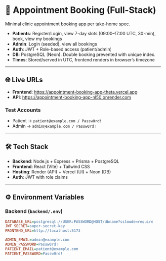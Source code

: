 # 🏥 Appointment Booking (Full-Stack)

Minimal clinic appointment booking app per take-home spec.

- **Patients**: Register/Login, view 7-day slots (09:00–17:00 UTC, 30-min), book, view my bookings  
- **Admin**: Login (seeded), view all bookings  
- **Auth**: JWT + Role-based access (patient/admin)  
- **DB**: PostgreSQL (Neon). Double booking prevented with unique index.  
- **Times**: Stored/served in UTC, frontend renders in browser’s timezone  

---

## 🌐 Live URLs

- **Frontend**: https://appointment-booking-app-theta.vercel.app 
- **API**: https://appointment-booking-app-nl50.onrender.com  

### Test Accounts
- Patient → `patient@example.com / Passw0rd!`  
- Admin → `admin@example.com / Passw0rd!`  

---

## 🛠️ Tech Stack

- **Backend**: Node.js + Express + Prisma + PostgreSQL  
- **Frontend**: React (Vite) + Tailwind CSS  
- **Hosting**: Render (API) + Vercel (UI) + Neon (DB)  
- **Auth**: JWT with role claims  

---

## ⚙️ Environment Variables

### Backend (`backend/.env`)
```ini
DATABASE_URL=postgresql://USER:PASSWORD@HOST/dbname?sslmode=require
JWT_SECRET=super-secret-key
FRONTEND_URL=http://localhost:5173

ADMIN_EMAIL=admin@example.com
ADMIN_PASSWORD=Passw0rd!
PATIENT_EMAIL=patient@example.com
PATIENT_PASSWORD=Passw0rd!
